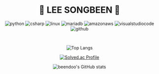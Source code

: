 <!--
**beendoo/beendoo** is a ✨ _special_ ✨ repository because its `README.md` (this file) appears on your GitHub profile.

Here are some ideas to get you started:

- 🔭 I’m currently working on ...
- 🌱 I’m currently learning ...
- 👯 I’m looking to collaborate on ...
- 🤔 I’m looking for help with ...
- 💬 Ask me about ...
- 📫 How to reach me: ...
- 😄 Pronouns: ...
- ⚡ Fun fact: ...
-->

<div align="center">
  
  # 👾 LEE SONGBEEN 👾

  ![python](https://img.shields.io/badge/python-3776AB.svg?&style=for-the-badge&logo=python&logoColor=white)
  ![csharp](https://img.shields.io/badge/c%20sharp-512BD4.svg?&style=for-the-badge&logo=csharp&logoColor=white)
  ![linux](https://img.shields.io/badge/linux-FCC624.svg?&style=for-the-badge&logo=linux&logoColor=white)
  ![mariadb](https://img.shields.io/badge/mariadb-003545.svg?&style=for-the-badge&logo=mariadb&logoColor=white)
  ![amazonaws](https://img.shields.io/badge/amazon%20aws-232F3E.svg?&style=for-the-badge&logo=amazonawslogoColor=white)
  ![visualstudiocode](https://img.shields.io/badge/visual%20studio%20code-007ACC.svg?&style=for-the-badge&logo=visualstudiocode&logoColor=white)
  ![github](https://img.shields.io/badge/github-81717.svg?&style=for-the-badge&logo=github&logoColor=white)

  <br>
  
  ![Top Langs](https://github-readme-stats.vercel.app/api/top-langs/?username=beendoo&layout=compact&theme=blue-green&hide_border=true)
  
  [![Solved.ac Profile](http://mazassumnida.wtf/api/v2/generate_badge?boj=songbeen96)](https://solved.ac/songbeen96/)

  ![beendoo's GitHub stats](https://github-readme-stats.vercel.app/api?username=beendoo&show_icons=true&theme=blue-green)
  
</div>

